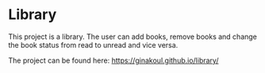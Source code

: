 # Library

This project is a library. The user can add books, remove books and change the book status from read to unread and vice versa.

The project can be found here: https://ginakoul.github.io/library/